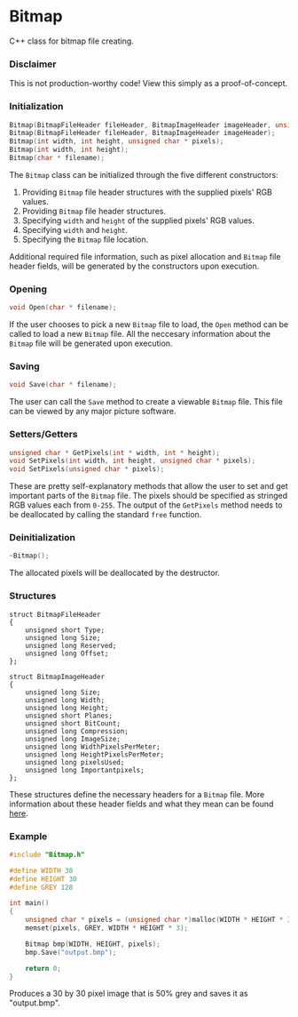# Bitmap
C++ class for bitmap file creating.

### Disclaimer
This is not production-worthy code! View this simply as a proof-of-concept.

### Initialization
```C++
Bitmap(BitmapFileHeader fileHeader, BitmapImageHeader imageHeader, unsigned char * pixels);
Bitmap(BitmapFileHeader fileHeader, BitmapImageHeader imageHeader);
Bitmap(int width, int height, unsigned char * pixels);
Bitmap(int width, int height);
Bitmap(char * filename);
```
The `Bitmap` class can be initialized through the five different constructors:

1. Providing `Bitmap` file header structures with the supplied pixels' RGB values.
2. Providing `Bitmap` file header structures.
3. Specifying `width` and `height` of the supplied pixels' RGB values.
4. Specifying `width` and `height`.
5. Specifying the `Bitmap` file location.

Additional required file information, such as pixel allocation and `Bitmap` file header fields, will be generated by the constructors upon execution.

### Opening
```C++
void Open(char * filename);
```
If the user chooses to pick a new `Bitmap` file to load, the `Open` method can be called to load a new `Bitmap` file. All the neccesary information about the `Bitmap` file will be generated upon execution.

### Saving
```C++
void Save(char * filename);
```
The user can call the `Save` method to create a viewable `Bitmap` file. This file can be viewed by any major picture software.

### Setters/Getters
```C++
unsigned char * GetPixels(int * width, int * height);
void SetPixels(int width, int height, unsigned char * pixels);
void SetPixels(unsigned char * pixels);
```
These are pretty self-explanatory methods that allow the user to set and get important parts of the `Bitmap` file. The pixels should be specified as stringed RGB values each from `0-255`. The output of the `GetPixels` method needs to be deallocated by calling the standard `free` function.

### Deinitialization
```C++
~Bitmap();
```
The allocated pixels will be deallocated by the destructor.

### Structures
```
struct BitmapFileHeader
{
	unsigned short Type;
	unsigned long Size;
	unsigned long Reserved;
	unsigned long Offset;
};

struct BitmapImageHeader
{
	unsigned long Size;
	unsigned long Width;
	unsigned long Height;
	unsigned short Planes;
	unsigned short BitCount;
	unsigned long Compression;
	unsigned long ImageSize;
	unsigned long WidthPixelsPerMeter;
	unsigned long HeightPixelsPerMeter;
	unsigned long pixelsUsed;
	unsigned long Importantpixels;
};
```
These structures define the necessary headers for a `Bitmap` file. More information about these header fields and what they mean can be found [here](http://www.dragonwins.com/domains/getteched/bmp/bmpfileformat.htm).

### Example
```C++
#include "Bitmap.h"

#define WIDTH 30
#define HEIGHT 30
#define GREY 128

int main()
{
	unsigned char * pixels = (unsigned char *)malloc(WIDTH * HEIGHT * 3);
	memset(pixels, GREY, WIDTH * HEIGHT * 3);

	Bitmap bmp(WIDTH, HEIGHT, pixels);
	bmp.Save("output.bmp");

	return 0;
}
```
Produces a 30 by 30 pixel image that is 50% grey and saves it as "output.bmp".
